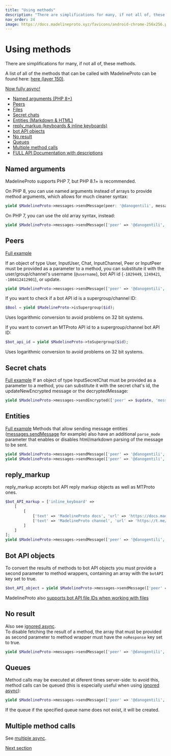 ```yaml
---
title: "Using methods"
description: "There are simplifications for many, if not all of, these methods."
nav_order: 24
image: https://docs.madelineproto.xyz/favicons/android-chrome-256x256.png
---
```

# Using methods

There are simplifications for many, if not all of, these methods.

A list of all of the methods that can be called with MadelineProto can be found here: [here (layer 150)](https://docs.madelineproto.xyz/API_docs/).

 [Now fully async!](https://docs.madelineproto.xyz/docs/ASYNC.html)

* [Named arguments (PHP 8+)](#named-arguments)
* [Peers](#peers)
* [Files](https://docs.madelineproto.xyz/docs/FILES.html)
* [Secret chats](#secret-chats)
* [Entities (Markdown & HTML)](#entities)
* [reply_markup (keyboards & inline keyboards)](#reply_markup)
* [bot API objects](#bot-api-objects)
* [No result](#no-result)
* [Queues](#queues)
* [Multiple method calls](#multiple-method-calls)
* [FULL API Documentation with descriptions](https://docs.madelineproto.xyz/API_docs/methods/)

## Named arguments

MadelineProto supports PHP 7, but PHP 8.1+ is recommended.

On PHP 8, you can use named arguments instead of arrays to provide method arguments, which allows for much cleaner syntax:

```php
yield $MadelineProto->messages->sendMessage(peer: '@danogentili', message: 'Testing MadelineProto...');
```

On PHP 7, you can use the old array syntax, instead:

```php
yield $MadelineProto->messages->sendMessage(['peer' => '@danogentili', 'message' => 'Testing MadelineProto...']);
```


## Peers
[Full example](https://github.com/danog/MadelineProto/blob/master/bot.php)

If an object of type User, InputUser, Chat, InputChannel, Peer or InputPeer must be provided as a parameter to a method, you can substitute it with the user/group/channel's username (`@username`), bot API id (`-1029449`, `1249421`, `-100412412901`), or update.  

```php
yield $MadelineProto->messages->sendMessage(['peer' => '@danogentili', 'message' => 'Testing MadelineProto...']);
```

If you want to check if a bot API id is a supergroup/channel ID:
```php
$Bool = yield $MadelineProto->isSupergroup($id);
```

Uses logarithmic conversion to avoid problems on 32 bit systems.


If you want to convert an MTProto API id to a supergroup/channel bot API ID:
```php
$bot_api_id = yield $MadelineProto->toSupergroup($id);
```

Uses logarithmic conversion to avoid problems on 32 bit systems.


## Secret chats
[Full example](https://github.com/danog/MadelineProto/blob/master/secret_bot.php)
If an object of type InputSecretChat must be provided as a parameter to a method, you can substitute it with the secret chat's id, the updateNewEncrypted message or the decryptedMessage:

```php
yield $MadelineProto->messages->sendEncrypted(['peer' => $update, 'message' => ['_' => 'decryptedMessage', 'ttl' => 0, 'message' => 'Hi']]);
```


## Entities
[Full example](https://github.com/danog/MadelineProto/blob/master/tests/testing.php)
Methods that allow sending message entities ([messages.sendMessage](http://docs.madelineproto.xyz/API_docs/methods/messages_sendMessage.html) for example) also have an additional `parse_mode` parameter that enables or disables html/markdown parsing of the message to be sent.

```php
yield $MadelineProto->messages->sendMessage(['peer' => '@danogentili', 'message' => '[Testing Markdown in MadelineProto](https://docs.madelineproto.xyz)', 'parse_mode' => 'Markdown']);
yield $MadelineProto->messages->sendMessage(['peer' => '@danogentili', 'message' => '<a href="https://docs.madelineproto.xyz">Testing HTML in MadelineProto</a>', 'parse_mode' => 'HTML']);
```



## reply_markup
reply_markup accepts bot API reply markup objects as well as MTProto ones.

```php
$bot_API_markup = ['inline_keyboard' => 
    [
        [
            ['text' => 'MadelineProto docs', 'url' => 'https://docs.madelineproto.xyz'],
            ['text' => 'MadelineProto channel', 'url' => 'https://t.me/MadelineProto']
        ]
    ]
];
yield $MadelineProto->messages->sendMessage(['peer' => '@danogentili', 'message' => 'lel', 'reply_markup' => $bot_API_markup]);
```


## Bot API objects
To convert the results of methods to bot API objects you must provide a second parameter to method wrappers, containing an array with the `botAPI` key set to true.

```php
$bot_API_object = yield $MadelineProto->messages->sendMessage(['peer' => '@danogentili', 'message' => 'lel'], ['botAPI' => true]);
```

MadelineProto also [supports bot API file IDs when working with files](FILES.html)


## No result

Also see [ignored async](https://docs.madelineproto.xyz/docs/ASYNC.html#ignored-async).  
To disable fetching the result of a method, the array that must be provided as second parameter to method wrapper must have the `noResponse` key set to true.

```php
yield $MadelineProto->messages->sendMessage(['peer' => '@danogentili', 'message' => 'lel'], ['noResponse' => true]);
```


## Queues
Method calls may be executed at diferent times server-side: to avoid this, method calls can be queued (this is especially useful when using [ignored async](https://docs.madelineproto.xyz/docs/ASYNC.html#ignored-async)):

```php
yield $MadelineProto->messages->sendMessage(['peer' => '@danogentili', 'message' => 'lel'], ['queue' => 'queue_name']);
```

If the queue if the specified queue name does not exist, it will be created.

## Multiple method calls
See [multiple async](https://docs.madelineproto.xyz/docs/ASYNC.html#multiple-async).  

<a href="https://docs.madelineproto.xyz/docs/CONTRIB.html">Next section</a>